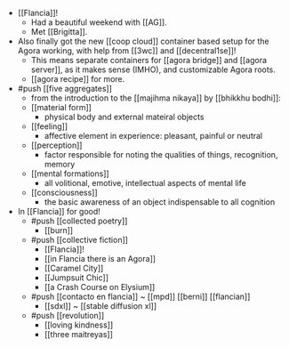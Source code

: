 - [[Flancia]]!
  - Had a beautiful weekend with [[AG]].
  - Met [[Brigitta]].
- Also finally got the new [[coop cloud]] container based setup for the Agora working, with help from [[3wc]] and [[decentral1se]]!
  - This means separate containers for [[agora bridge]] and [[agora server]], as it makes sense (IMHO), and customizable Agora roots.
  - [[agora recipe]] for more.
- #push [[five aggregates]]
  - from the introduction to the [[majihma nikaya]] by [[bhikkhu bodhi]]:
  - [[material form]]
    - physical body and external mateiral objects
  - [[feeling]]
    - affective element in experience: pleasant, painful or neutral
  - [[perception]]
    - factor responsible for noting the qualities of things, recognition, memory
  - [[mental formations]]
    - all volitional, emotive, intellectual aspects of mental life
  - [[consciousness]]
    - the basic awareness of an object indispensable to all cognition
- In [[Flancia]] for good!
  - #push [[collected poetry]]
    - [[burn]]
  - #push [[collective fiction]]
    - [[Flancia]]!
    - [[in Flancia there is an Agora]]
    - [[Caramel City]]
    - [[Jumpsuit Chic]]
    - [[a Crash Course on Elysium]]
  - #push [[contacto en flancia]] ~ [[mpd]] [[berni]] [[flancian]]
    - [[sdxl]] ~ [[stable diffusion xl]]
  - #push [[revolution]]
    - [[loving kindness]]
    - [[three maitreyas]]
